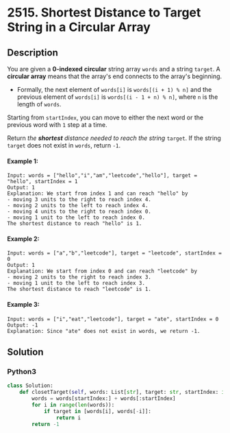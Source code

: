 # 2515. Shortest Distance to Target String in a Circular Array

## Description
You are given a **0-indexed** **circular** string array `words` and a string `target`. A **circular array** means that the array's end connects to the array's beginning.

* Formally, the next element of `words[i]` is `words[(i + 1) % n]` and the previous element of `words[i]` is `words[(i - 1 + n) % n]`, where `n` is the length of `words`.

Starting from `startIndex`, you can move to either the next word or the previous word with `1` step at a time.

Return *the **shortest** distance needed to reach the string* `target`. If the string `target` does not exist in `words`, return `-1`.

#### Example 1:
```
Input: words = ["hello","i","am","leetcode","hello"], target = "hello", startIndex = 1
Output: 1
Explanation: We start from index 1 and can reach "hello" by
- moving 3 units to the right to reach index 4.
- moving 2 units to the left to reach index 4.
- moving 4 units to the right to reach index 0.
- moving 1 unit to the left to reach index 0.
The shortest distance to reach "hello" is 1.
```

#### Example 2:
```
Input: words = ["a","b","leetcode"], target = "leetcode", startIndex = 0
Output: 1
Explanation: We start from index 0 and can reach "leetcode" by
- moving 2 units to the right to reach index 3.
- moving 1 unit to the left to reach index 3.
The shortest distance to reach "leetcode" is 1.
```

#### Example 3:
```
Input: words = ["i","eat","leetcode"], target = "ate", startIndex = 0
Output: -1
Explanation: Since "ate" does not exist in words, we return -1.
```


## Solution

### Python3
```python
class Solution:
    def closetTarget(self, words: List[str], target: str, startIndex: int) -> int:
        words = words[startIndex:] + words[:startIndex]
        for i in range(len(words)):
            if target in [words[i], words[-i]]:
                return i
        return -1
```